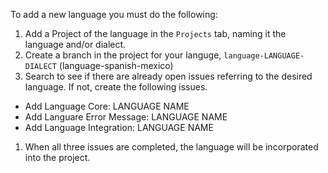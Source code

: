 To add a new language you must do the following:

1. Add a Project of the language in the `Projects` tab, naming it the language and/or dialect.
1. Create a branch in the project for your languge, `language-LANGUAGE-DIALECT` (language-spanish-mexico)
1. Search to see if there are already open issues referring to the desired language. If not, create the following issues. 
- Add Language Core: LANGUAGE NAME
- Add Languare Error Message: LANGUAGE NAME
- Add Language Integration: LANGUAGE NAME
1. When all three issues are completed, the language will be incorporated into the project.
